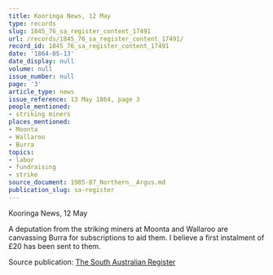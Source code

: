 ```yaml
---
title: Kooringa News, 12 May
type: records
slug: 1845_76_sa_register_content_17491
url: /records/1845_76_sa_register_content_17491/
record_id: 1845_76_sa_register_content_17491
date: '1864-05-13'
date_display: null
volume: null
issue_number: null
page: '3'
article_type: news
issue_reference: 13 May 1864, page 3
people_mentioned:
- striking miners
places_mentioned:
- Moonta
- Wallaroo
- Burra
topics:
- labor
- fundraising
- strike
source_document: 1985-87_Northern__Argus.md
publication_slug: sa-register
---
```


Kooringa News, 12 May

A deputation from the striking miners at Moonta and Wallaroo are canvassing Burra for subscriptions to aid them.  I believe a first instalment of £20 has been sent to them.

Source publication: [The South Australian Register](/publications/sa-register/)

